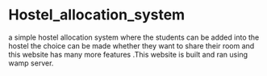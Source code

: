 # Hostel_allocation_system
a simple hostel allocation system where the students can be added into the hostel the choice can be made whether they want to share their room and this website has many more features .This website is built and ran using wamp server.
